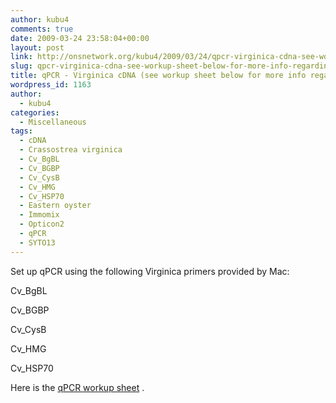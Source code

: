 ```yaml
---
author: kubu4
comments: true
date: 2009-03-24 23:58:04+00:00
layout: post
link: http://onsnetwork.org/kubu4/2009/03/24/qpcr-virginica-cdna-see-workup-sheet-below-for-more-info-regarding-cdna/
slug: qpcr-virginica-cdna-see-workup-sheet-below-for-more-info-regarding-cdna
title: qPCR - Virginica cDNA (see workup sheet below for more info regarding cDNA)
wordpress_id: 1163
author:
  - kubu4
categories:
  - Miscellaneous
tags:
  - cDNA
  - Crassostrea virginica
  - Cv_BgBL
  - Cv_BGBP
  - Cv_CysB
  - Cv_HMG
  - Cv_HSP70
  - Eastern oyster
  - Immomix
  - Opticon2
  - qPCR
  - SYTO13
---
```


Set up qPCR using the following Virginica primers provided by Mac:

Cv_BgBL

Cv_BGBP

Cv_CysB

Cv_HMG

Cv_HSP70

Here is the [qPCR workup sheet](http://eagle.fish.washington.edu/Arabidopsis/Notebook%20Workup%20Files/20090324-01.jpg) .
